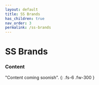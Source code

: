 ```yaml
---
layout: default
title: SS Brands
has_children: true
nav_order: 3
permalink: /ss-brands
---
```


# SS Brands

### Content
"Content coming soonish".
{: .fs-6 .fw-300 }
